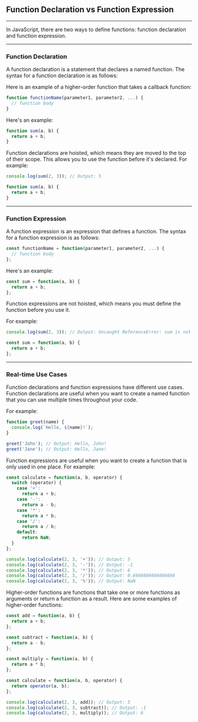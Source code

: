 ## Function Declaration vs Function Expression

---

In JavaScript, there are two ways to define functions: function declaration and function expression.

---

### Function Declaration
A function declaration is a statement that declares a named function. The syntax for a function declaration is as follows:

Here is an example of a higher-order function that takes a callback function:
```javascript
function functionName(parameter1, parameter2, ...) {
  // function body
}
```
Here's an example:

```javascript
function sum(a, b) {
  return a + b;
}
```

Function declarations are hoisted, which means they are moved to the top of their scope. This allows you to use the function before it's declared. For example:

```javascript
console.log(sum(2, 3)); // Output: 5

function sum(a, b) {
  return a + b;
}
```

---


### Function Expression

A function expression is an expression that defines a function.
The syntax for a function expression is as follows:
```javascript
const functionName = function(parameter1, parameter2, ...) {
  // function body
};
```
Here's an example:
```javascript
const sum = function(a, b) {
  return a + b;
};
```

Function expressions are not hoisted, which means you must define the function before you use it. 

For example:
```javascript
console.log(sum(2, 3)); // Output: Uncaught ReferenceError: sum is not defined

const sum = function(a, b) {
  return a + b;
};

```

---

### Real-time Use Cases
Function declarations and function expressions have different use cases. Function declarations are useful when you want to create a named function that you can use multiple times throughout your code.

For example:
```javascript
function greet(name) {
  console.log(`Hello, ${name}!`);
}

greet('John'); // Output: Hello, John!
greet('Jane'); // Output: Hello, Jane!

```

Function expressions are useful when you want to create a function that is only used in one place. 
For example:
```javascript
const calculate = function(a, b, operator) {
  switch (operator) {
    case '+':
      return a + b;
    case '-':
      return a - b;
    case '*':
      return a * b;
    case '/':
      return a / b;
    default:
      return NaN;
  }
};

console.log(calculate(2, 3, '+')); // Output: 5
console.log(calculate(2, 3, '-')); // Output: -1
console.log(calculate(2, 3, '*')); // Output: 6
console.log(calculate(2, 3, '/')); // Output: 0.6666666666666666
console.log(calculate(2, 3, '%')); // Output: NaN
```

Higher-order functions are functions that take one or more functions as arguments or return a function as a result. Here are some examples of higher-order functions:
```javascript
const add = function(a, b) {
  return a + b;
};

const subtract = function(a, b) {
  return a - b;
};

const multiply = function(a, b) {
  return a * b;
};

const calculate = function(a, b, operator) {
  return operator(a, b);
};

console.log(calculate(2, 3, add)); // Output: 5
console.log(calculate(2, 3, subtract)); // Output: -1
console.log(calculate(2, 3, multiply)); // Output: 6

```